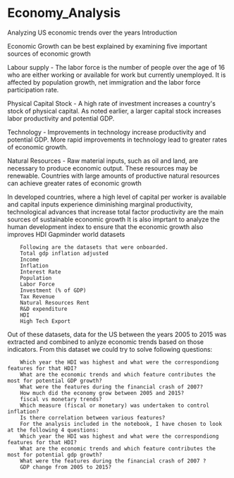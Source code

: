 # Economy_Analysis
Analyzing US economic trends over the years 
Introduction

Economic Growth can be best explained by examining five important sources of economic growth

Labour supply - The labor force is the number of people over the age of 16 who are either working or available for work but currently unemployed. It is affected by population growth, net immigration and the labor force participation rate.

Physical Capital Stock - A high rate of investment increases a country's stock of physical capital. As noted earlier, a larger capital stock increases labor productivity and potential GDP.

Technology - Improvements in technology increase productivity and potential GDP. More rapid improvements in technology lead to greater rates of economic growth.

Natural Resources - Raw material inputs, such as oil and land, are necessary to produce economic output. These resources may be renewable. Countries with large amounts of productive natural resources can achieve greater rates of economic growth

In developed countries, where a high level of capital per worker is available and capital inputs experience diminishing marginal productivity, technological advances that increase total factor productivity are the main sources of sustainable economic growth
It is also imprtant to analyze the human development index to ensure that the economic growth also improves HDI
Gapminder world datasets

        Following are the datasets that were onboarded.
        Total gdp inflation adjusted
        Income
        Inflation
        Interest Rate
        Population
        Labor Force
        Investment (% of GDP)
        Tax Revenue
        Natural Resources Rent
        R&D expenditure
        HDI
        High Tech Export

Out of these datasets, data for the US between the years 2005 to 2015 was extracted and combined to anlyze economic trends based on those indicators.
From this dataset we could try to solve following questions:

        Which year the HDI was highest and what were the correspondiong features for that HDI?
        What are the economic trends and which feature contributes the most for potential GDP growth?
        What were the features during the financial crash of 2007?
        How much did the economy grow between 2005 and 2015?
        fiscal vs monetary trends?
        Which measure (fiscal or monetary) was undertaken to control inflation?
        Is there correlation between various features?
        For the analysis included in the notebook, I have chosen to look at the following 4 questions:
        Which year the HDI was highest and what were the correspondiong features for that HDI?
        What are the economic trends and which feature contributes the most for potential gdp growth?
        What were the features during the financial crash of 2007 ?
        GDP change from 2005 to 2015?
